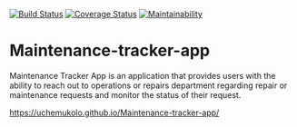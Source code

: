 [![Build Status](https://travis-ci.org/uchemukolo/Maintenance-tracker-app.svg?branch=develop)](https://travis-ci.org/uchemukolo/Maintenance-tracker-app)
[![Coverage Status](https://coveralls.io/repos/github/uchemukolo/Maintenance-tracker-app/badge.svg?branch=develop)](https://coveralls.io/github/uchemukolo/Maintenance-tracker-app?branch=develop)
[![Maintainability](https://api.codeclimate.com/v1/badges/028ca3922bb7fa66b323/maintainability)](https://codeclimate.com/github/uchemukolo/Maintenance-tracker-app/maintainability)

# Maintenance-tracker-app
Maintenance Tracker App is an application that provides users with the ability to reach out to operations or repairs department regarding repair or maintenance requests and monitor the status of their request.

https://uchemukolo.github.io/Maintenance-tracker-app/
